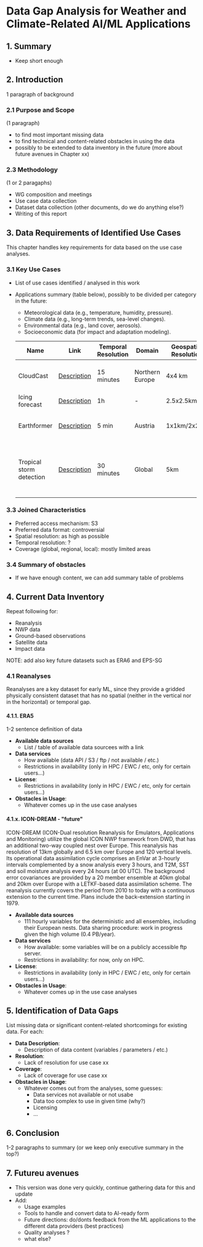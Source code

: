 # Data Gap Analysis for Weather and Climate-Related AI/ML Applications

## 1. Summary
- Keep short enough

## 2. Introduction

1 paragraph of background

### 2.1 Purpose and Scope
(1 paragraph)

- to find most important missing data
- to find technical and content-related obstacles in using the data
- possibly to be extended to data inventory in the future (more about future avenues in Chapter xx)

### 2.3 Methodology
(1 or 2 paragaphs)

- WG composition and meetings 
- Use case data collection
- Dataset data collection (other documents, do we do anything else?)
- Writing of this report


## 3. Data Requirements of Identified Use Cases
This chapter handles key requirements for data based on the use case analyses.

### 3.1 Key Use Cases
- List of use cases identified / analysed in this work 
- Applications summary (table below), possibly to be divided per category in the future:
  - Meteorological data (e.g., temperature, humidity, pressure).
  - Climate data (e.g., long-term trends, sea-level changes).
  - Environmental data (e.g., land cover, aerosols).
  - Socioeconomic data (for impact and adaptation modeling).


  | Name | Link | Temporal Resolution | Domain | Geospatial Resolution | Used Data | Data Format | Key Challenges |
  |------|------|---------------------|-------------|----------|------------|-------------|----------------|
  | CloudCast | [Description](../gap_analysis/use_cases/cloudcast.md) | 15 minutes | Northern Europe | 4x4 km | Effective cloudiness, ie. cloud fraction | Zarr | Poor quality and missing data  |
  | Icing forecast | [Description](use_cases/icing.md) | 1h | - |  2.5x2.5km | NWP/MEPS | Grib2  | - |
  | Earthformer | [Description](use_cases/multi_source_to_precipitation.md) | 5 min | Austria | 1x1km/2x2km | radar / SEVIRI / lightning / analyses | H5/tif | slow download |
  | Tropical storm detection | [Description](use_cases/tropical_storm_detection.md) | 30 minutes | Global | 5km | Infrared satellite images | GeoTiff | 1) Handling native format is challenging. 2) License restrictions for usage |

### 3.3 Joined Characteristics
- Preferred access mechanism: S3
- Preferred data format: controversial
- Spatial resolution: as high as possible
- Temporal resolution: ?
- Coverage (global, regional, local): mostly limited areas

### 3.4 Summary of obstacles
- If we have enough content, we can add summary table of problems 

## 4. Current Data Inventory

Repeat following for:
- Reanalysis 
- NWP data
- Ground-based observations
- Satellite data
- Impact data

NOTE: add also key future datasets such as ERA6 and EPS-SG

### 4.1 Reanalyses
Reanalyses are a key dataset for early ML, since they provide a gridded physically consistent dataset that has no spatial (neither in the vertical nor in the horizontal) or temporal gap.
#### 4.1.1. ERA5 
1-2 sentence definition of data

- **Available data sources**
    - List / table of available data sourcees with a link
- **Data services**
    - How available (data API / S3 / ftp / not available / etc.)
    - Restrictions in availability (only in HPC / EWC / etc, only for certain users...)
- **License**:
    - Restrictions in availability (only in HPC / EWC / etc, only for certain users...)
- **Obstacles in Usage**:
  -  Whatever comes up in the use case analyses

#### 4.1.x. ICON-DREAM - "future"
ICON-DREAM (ICON-Dual resolution Reanalysis for Emulators, Applications and Monitoring) utilize the global ICON NWP framework from DWD, that has an additional two-way coupled nest over Europe. This  reanalysis has resolution of 13km globally and 6.5 km over Europe and 120 vertical levels. Its operational data assimilation cycle comprises an EnVar at 3-hourly intervals complemented by a snow analysis every 3 hours, and T2M, SST and soil moisture analysis every 24 hours (at 00 UTC). The background error covariances are provided by a 20 member ensemble at 40km global and 20km over Europe with a LETKF-based data assimilation scheme.
The reanalysis currently covers the period from 2010 to today with a continuous extension to the current time. Plans include the back-extension starting in 1979.

- **Available data sources**
    - 111 hourly variables for the deterministic and all ensembles, including their European nests. Data sharing procedure: work in progress given the high volume (0.4 PB/year).
- **Data services**
    - How available: some variables will be on a publicly accessible ftp server.
    - Restrictions in availability: for now, only on HPC.
- **License**:
    - Restrictions in availability (only in HPC / EWC / etc, only for certain users...)
- **Obstacles in Usage**:
  -  Whatever comes up in the use case analyses

## 5. Identification of Data Gaps

List missing data or significant content-related shortcomings for existing data. For each: 

- **Data Description**:
  - Description of data content (variables / parameters / etc.)
- **Resolution**:
  - Lack of resolution for use case xx
- **Coverage**:
  - Lack of coverage for use case xx
- **Obstacles in Usage**:
  - Whatever comes out from the analyses, some guesses: 
    - Data services not available or not usabe
    - Data too complex to use in given time (why?)
    - Licensing
    - ... 

## 6. Conclusion

1-2 paragraphs to summary (or we keep only executive summary in the top?)

## 7. Futureu avenues

- This version was done very quickly, continue gathering data for this and update
- Add:
    - Usage examples
    - Tools to handle and convert data to AI-ready form
    - Future directions: do/donts feedback from the ML applications to the different data providers (best practices)
    - Quality analyses ?
    - what else?


    
